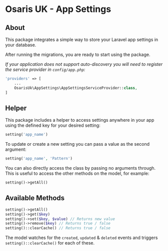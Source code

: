 # Osaris UK - App Settings

## About

This package integrates a simple way to store your Laravel app settings in your database.

After running the migrations, you are ready to start using the package.

_If your application does not support auto-discovery you will need to register the service provider in `config/app.php`:_

```php
'providers' => [
    ...
    OsarisUk\AppSettings\AppSettingsServiceProvider::class,
]
```

## Helper

This package includes a helper to access settings anywhere in your app using the defined key for your desired setting:

```php
setting('app_name')
```

To update or create a new setting you can pass a value as the second argument:

```php
setting('app_name', 'Pattern')
```

You can also directly access the class by passing no arguments through.  This is useful to access the other methods on the model, for example:

```php
setting()->getAll()
```
## Available Methods

```php
setting()->getAll()
setting()->get($key)
setting()->set($key, $value) // Returns new value
setting()->remove($key) // Returns true / false
setting()::clearCache() // Returns true / false
```

The model watches for the `created`, `updated` & `deleted` events and triggers  `setting()::clearCache()` for each of these.